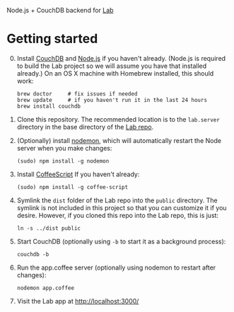Node.js + CouchDB backend for [Lab](http://github.com/concord-consortium/lab)

# Getting started

0. Install [CouchDB](http://couchdb.apache.org/) and [Node.js](http://nodejs.org/) if you haven't already. (Node.js is required to build the Lab project so we will assume you have that installed already.) On an OS X machine with Homebrew installed, this should work:

    ```
    brew doctor     # fix issues if needed
    brew update     # if you haven't run it in the last 24 hours
    brew install couchdb
    ```

1. Clone this repository. The recommended location is to the `lab.server` directory in the base directory of the [Lab repo](http://github.com/concord-consortium/lab).

2. (Optionally) install [nodemon](http://github.com/remy/nodemon), which will automatically restart the Node server when you make changes:

    ```
    (sudo) npm install -g nodemon
    ```

3. Install [CoffeeScript](http://coffeescript.org/) If you haven't already:

    ```
    (sudo) npm install -g coffee-script
    ```

4. Symlink the `dist` folder of the Lab repo into the `public` directory. The symlink is not included in this project so that you can customize it if you desire. However, if you cloned this repo into the Lab repo, this is just:

    ```
    ln -s ../dist public
    ```

5. Start CouchDB (optionally using `-b` to start it as a background process):

    ```
    couchdb -b
    ```

6. Run the app.coffee server (optionally using nodemon to restart after changes):

    ```
    nodemon app.coffee
    ```

7. Visit the Lab app at [http://localhost:3000/](http://localhost:3000/)
